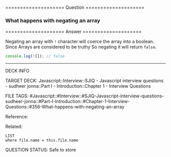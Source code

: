 ==================== Question ====================  

### What happens with negating an array  

==================== Answer ====================  

Negating an array with `!` character will coerce the array into a boolean. Since
Arrays are considered to be truthy So negating it will return `false`.

```javascript
console.log(![]); // false
```

---

DECK INFO

TARGET DECK: Javascript::Interview::SJIQ - Javascript interview questions -
sudheer jonna::Part I - Introduction::Chapter 1 - Interview Questions

FILE TAGS:
#Javascript::#Interview::#SJIQ-Javascript-interview-questions-sudheer-jonna::#Part-I-Introduction::#Chapter-1-Interview-Questions::#356-What-happens-with-negating-an-array

Reference:

Related:

```dataview
LIST
where file.name = this.file.name
```

QUESTION STATUS: Safe to store
